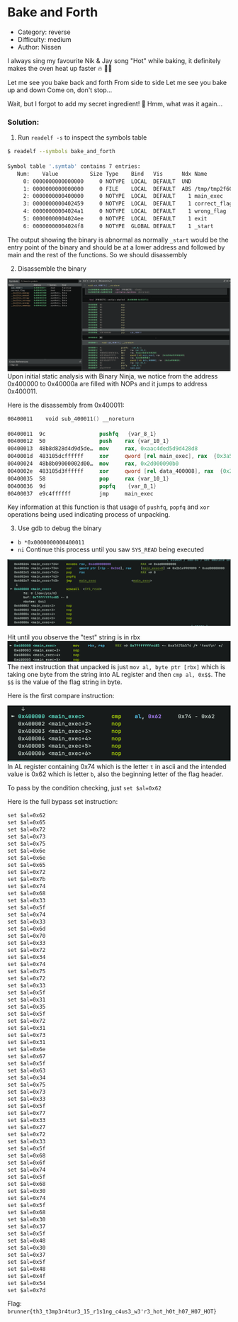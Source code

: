 # Bake and Forth 

- Category: reverse
- Difficulty: medium 
- Author: Nissen 

I always sing my favourite Nik & Jay song "Hot" while baking, it definitely makes the oven heat up faster 🔥 🧑‍🍳

Let me see you bake back and forth
From side to side
Let me see you bake up and down
Come on, don't stop...

Wait, but I forgot to add my secret ingredient! 🍞 Hmm, what was it again...

### Solution:

1.  Run `readelf -s` to  inspect the symbols table 
```sh
$ readelf --symbols bake_and_forth 

Symbol table '.symtab' contains 7 entries:
   Num:    Value          Size Type    Bind   Vis      Ndx Name
     0: 0000000000000000     0 NOTYPE  LOCAL  DEFAULT  UND 
     1: 0000000000000000     0 FILE    LOCAL  DEFAULT  ABS /tmp/tmp2f60wsfd[...]
     2: 0000000000400000     0 NOTYPE  LOCAL  DEFAULT    1 main_exec
     3: 0000000000402459     0 NOTYPE  LOCAL  DEFAULT    1 correct_flag
     4: 00000000004024a1     0 NOTYPE  LOCAL  DEFAULT    1 wrong_flag
     5: 00000000004024ee     0 NOTYPE  LOCAL  DEFAULT    1 exit
     6: 00000000004024f8     0 NOTYPE  GLOBAL DEFAULT    1 _start
```

The output showing the binary is abnormal as normally `_start` would be the entry point of the binary and should be at a lower address and followed by main and the rest of the functions. So we should disassembly 

2. Disassemble the binary 

![bakeforth1.png](bakeforth1.png)
Upon initial static analysis with Binary Ninja, we notice from the address 0x400000 to 0x40000a are filled with NOPs and it jumps to address 0x400011. 

Here is the disassembly from 0x400011:
```nasm
00400011    void sub_400011() __noreturn

00400011  9c                 pushfq   {var_8_1}
00400012  50                 push    rax {var_10_1}
00400013  48b8d828d4d9d5de…  mov     rax, 0xaac4ded5d9d428d8
0040001d  483105dcffffff     xor     qword [rel main_exec], rax  {0x3a544e454944b848}
00400024  48b8b09000002d00…  mov     rax, 0x2d000090b0
0040002e  483105d3ffffff     xor     qword [rel data_400008], rax  {0x2ce9900020}
00400035  58                 pop     rax {var_10_1}
00400036  9d                 popfq    {var_8_1}
00400037  e9c4ffffff         jmp     main_exec
```
Key information at this function is that usage of `pushfq`, `popfq` and `xor` operations being used indicating process of unpacking. 

3. Use gdb to debug the binary 
- `b *0x0000000000400011`
- `ni` 
Continue this process until you saw `SYS_READ` being executed 

![bakeforth2.png](bakeforth2.png)

Hit until you observe the "test" string is in rbx 
![bakeforth3.png](bakeforth3.png)
The next instruction that unpacked is just `mov al, byte ptr [rbx]` which is taking one byte from the string into AL register and then `cmp al, 0x$$`. The `$$` is the value of the flag string in byte. 

Here is the first compare instruction:

![bakeforth4.png](bakeforth4.png)
In AL register containing 0x74 which is the letter `t` in ascii and the intended value is 0x62 which  is letter `b`, also the beginning letter of the flag header. 

To pass by the condition checking, just `set $al=0x62`

Here is the full bypass set instruction:
```
set $al=0x62
set $al=0x65
set $al=0x72
set $al=0x73
set $al=0x75
set $al=0x6e
set $al=0x6e
set $al=0x65
set $al=0x72
set $al=0x7b
set $al=0x74
set $al=0x68
set $al=0x33
set $al=0x5f
set $al=0x74
set $al=0x33
set $al=0x6d
set $al=0x70
set $al=0x33
set $al=0x72
set $al=0x34
set $al=0x74
set $al=0x75
set $al=0x72
set $al=0x33
set $al=0x5f
set $al=0x31
set $al=0x35
set $al=0x5f
set $al=0x72
set $al=0x31
set $al=0x73
set $al=0x31
set $al=0x6e
set $al=0x67
set $al=0x5f
set $al=0x63
set $al=0x34
set $al=0x75
set $al=0x73
set $al=0x33
set $al=0x5f
set $al=0x77
set $al=0x33
set $al=0x27
set $al=0x72
set $al=0x33
set $al=0x5f
set $al=0x68
set $al=0x6f
set $al=0x74
set $al=0x5f
set $al=0x68
set $al=0x30
set $al=0x74
set $al=0x5f
set $al=0x68
set $al=0x30
set $al=0x37
set $al=0x5f
set $al=0x48
set $al=0x30
set $al=0x37
set $al=0x5f
set $al=0x48
set $al=0x4f
set $al=0x54
set $al=0x7d
```

Flag: `brunner{th3_t3mp3r4tur3_15_r1s1ng_c4us3_w3'r3_hot_h0t_h07_H07_HOT}`
